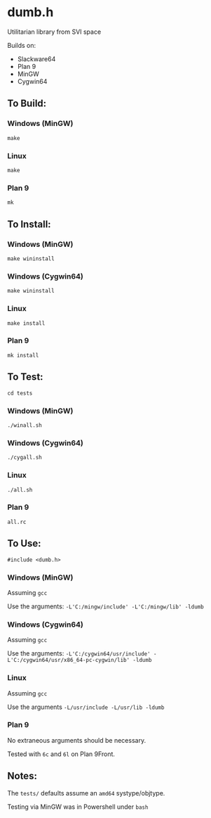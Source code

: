 # dumb.h
Utilitarian library from SVI space

Builds on:

* Slackware64
* Plan 9
* MinGW
* Cygwin64

## To Build:

### Windows (MinGW)
`make`

### Linux
`make`

### Plan 9
`mk`

## To Install:

### Windows (MinGW)
`make wininstall`

### Windows (Cygwin64)
`make wininstall`

### Linux
`make install`

### Plan 9
`mk install`

## To Test:

`cd tests`

### Windows (MinGW)
`./winall.sh`

### Windows (Cygwin64)
`./cygall.sh`

### Linux
`./all.sh`

### Plan 9
`all.rc`

## To Use:

`#include <dumb.h>`

### Windows (MinGW)
Assuming `gcc`

Use the arguments: `-L'C:/mingw/include' -L'C:/mingw/lib' -ldumb`

### Windows (Cygwin64)
Assuming `gcc`

Use the arguments: `-L'C:/cygwin64/usr/include' -L'C:/cygwin64/usr/x86_64-pc-cygwin/lib' -ldumb`

### Linux
Assuming `gcc`

Use the arguments `-L/usr/include -L/usr/lib -ldumb`

### Plan 9
No extraneous arguments should be necessary.

Tested with `6c` and `6l` on Plan 9Front.

## Notes:

The `tests/` defaults assume an `amd64` systype/objtype.

Testing via MinGW was in Powershell under `bash`
